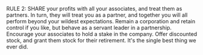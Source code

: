 RULE 2: SHARE your profits with all your associates, and treat them as partners. In turn, they will treat you as a partner, and together you will all perform beyond your wildest expectations. Remain a corporation and retain control if you like, but behave as a servant leader in a partnership.
Encourage your associates to hold a stake in the company. Offer discounted stock, and grant them stock for their retirement. It's the single best thing we ever did.